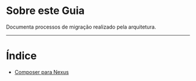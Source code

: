 # Sobre este Guia

Documenta processos de migração realizado pela arquitetura.

 ---
# Índice
- [Composer para Nexus](./composer2nexus)

